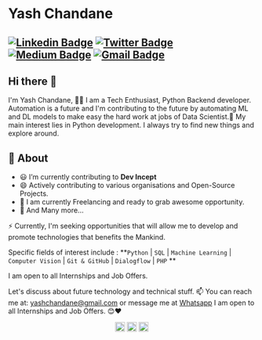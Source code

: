 # Yash Chandane
[![Linkedin Badge](https://img.shields.io/badge/-yashchandane-blue?style=social&logo=Linkedin&logoColor=blue&link=https://www.linkedin.com/in/yashchandane/)](https://www.linkedin.com/in/yashchandane/) 
[![Twitter Badge](http://img.shields.io/badge/-@randomyash-1ca0f1?style=social&logo=twitter&logoColor=blue&link=https://twitter.com/randomyash)](https://twitter.com/randomyash)  
[![Medium Badge](https://img.shields.io/badge/-@yashchandane-03a57a?style=social&labelColor=black&logo=Medium&link=https://medium.com/@yashchandane)](https://medium.com/@yashchandane)
[![Gmail Badge](https://img.shields.io/badge/-Gmail-c14438?style=social&logo=Gmail&logoColor=red&link=mailto:yashchandane@gmail.com)](mailto:yashchandane@gmail.com)
---
## Hi there 👋         
I'm Yash Chandane, 👨‍💻 I am a Tech Enthusiast, Python Backend developer. Automation is a future and I'm contributing to the future by automating ML and DL models to make easy the hard work at jobs of Data Scientist.🙏 My main interest lies in Python development. I always try to find new things and explore around.

## 🧐 About

- :smiley: I’m currently contributing to **Dev Incept** 
- 😄 Actively contributing to various organisations and Open-Source Projects.
- 🔭 I am currently Freelancing and ready to grab awesome opportunity.
- 👯 And Many more...


⚡ Currently, I'm seeking opportunities that will allow me to develop and promote technologies that benefits the Mankind.

Specific fields of interest include :
**`Python` | `SQL` | `Machine Learning` | `Computer Vision` | `Git & GitHub` | `Dialogflow` | `PHP` **

I am open to all Internships and Job Offers.

Let's discuss about future technology and technical stuff.
📫 You can reach me at: yashchandane@gmail.com or message me at [Whatsapp](https://wa.me/+919782853875)
I am open to all Internships and Job Offers. 😊❤




<p align="center">
<a href="https://twitter.com/randomyash" target="blank"><img align="center" src="https://cdn.jsdelivr.net/npm/simple-icons@3.0.1/icons/twitter.svg" alt="randomyash" height="20" width="20" /></a>
<a href="https://linkedin.com/in/yashchandane" target="blank"><img align="center" src="https://cdn.jsdelivr.net/npm/simple-icons@3.0.1/icons/linkedin.svg" alt="yashchandane" height="20" width="20" /></a>
<a href="https://medium.com/@yashchandane" target="blank"><img align="center" src="https://cdn.jsdelivr.net/npm/simple-icons@3.0.1/icons/medium.svg" alt="@yashchandane" height="20" width="20" /></a>
</p>

